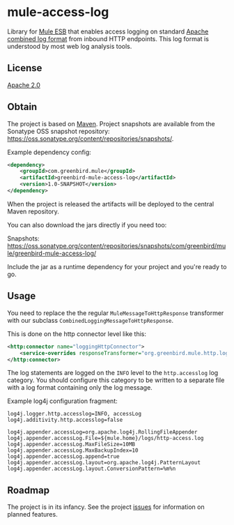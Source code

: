 mule-access-log
===============
Library for [Mule ESB] that enables access logging on standard [Apache combined log format] from inbound HTTP endpoints.
This log format is understood by most web log analysis tools.

License
-------
[Apache 2.0]


Obtain
------
The project is based on [Maven]. Project snapshots are available from the Sonatype OSS snapshot repository:
https://oss.sonatype.org/content/repositories/snapshots/.

Example dependency config:

```xml
<dependency>
    <groupId>com.greenbird.mule</groupId>
    <artifactId>greenbird-mule-access-log</artifactId>
    <version>1.0-SNAPSHOT</version>
</dependency>
```

When the project is released the artifacts will be deployed to the central Maven repository.

You can also download the jars directly if you need too:

Snapshots: https://oss.sonatype.org/content/repositories/snapshots/com/greenbird/mule/greenbird-mule-access-log/

Include the jar as a runtime dependency for your project and you're ready to go.

Usage
-----
You need to replace the the regular `MuleMessageToHttpResponse` transformer with our subclass `CombinedLoggingMessageToHttpResponse`.

This is done on the http connector level like this:
```xml
<http:connector name="loggingHttpConnector">
    <service-overrides responseTransformer="org.greenbird.mule.http.log.CombinedLoggingMessageToHttpResponse"/>
</http:connector>
```

The log statements are logged on the `INFO` level to the `http.accesslog` log category. 
You should configure this category to be written to a separate file with a log format containing only the log message.

Example log4j configuration fragment:

```
log4j.logger.http.accesslog=INFO, accessLog
log4j.additivity.http.accesslog=false

log4j.appender.accessLog=org.apache.log4j.RollingFileAppender
log4j.appender.accessLog.File=${mule.home}/logs/http-access.log
log4j.appender.accessLog.MaxFileSize=10MB
log4j.appender.accessLog.MaxBackupIndex=10
log4j.appender.accessLog.append=true
log4j.appender.accessLog.layout=org.apache.log4j.PatternLayout
log4j.appender.accessLog.layout.ConversionPattern=%m%n
```

Roadmap
-------
The project is in its infancy. See the project [issues] for information on planned features.

[Apache 2.0]: http://www.apache.org/licenses/LICENSE-2.0.html
[Apache combined log format]: http://httpd.apache.org/docs/1.3/logs.html#combined
[issues]: https://github.com/greenbird/mule-access-log/issues
[Maven]: http://maven.apache.org/
[Mule ESB]: http://www.mulesoft.org/


